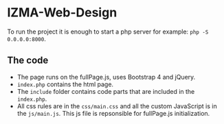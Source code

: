 # IZMA-Web-Design
To run the project it is enough to start a php server for example: `php -S 0.0.0.0:8000`.

## The code
* The page runs on the fullPage.js, uses Bootstrap 4 and jQuery.
* `index.php` contains the html page.
* The `include` folder contains code parts that are included in the `index.php`.
* All css rules are in the `css/main.css` and all the custom JavaScript is in the `js/main.js`. This js file is repsonsible for fullPage.js initialization.
